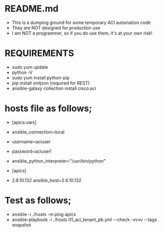 # README.md
- This is a dumping ground for some temporary ACI automation code
- They are NOT designed for production use
- I am NOT a programmer, so if you do use them, it's at your own risk!

# REQUIREMENTS
- sudo yum update
- python -V
- sudo yum install python-pip
- pip install xmljson (required for REST)
- ansible-galaxy collection install cisco.aci

# hosts file as follows;
- [apics:vars]
- ansible_connection=local
- username=aciuser
- password=aciuser!
- ansible_python_interpreter="/usr/bin/python"

- [apics]
- 2.6.10.132 ansible_host=2.6.10.132

# Test as follows;
- ansible -i ./hosts -m ping apics
- ansible-playbook -i ./hosts 01_aci_tenant_pb.yml --check -vvvv --tags snapshot

